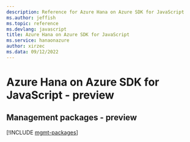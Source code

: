 ```yaml
---
description: Reference for Azure Hana on Azure SDK for JavaScript
ms.author: jeffish
ms.topic: reference
ms.devlang: javascript
title: Azure Hana on Azure SDK for JavaScript
ms.service: hanaonazure
author: xirzec
ms.data: 09/12/2022
---
```

# Azure Hana on Azure SDK for JavaScript - preview

## Management packages - preview
[!INCLUDE [mgmt-packages](hana-on-azure-mgmt-index.md)]